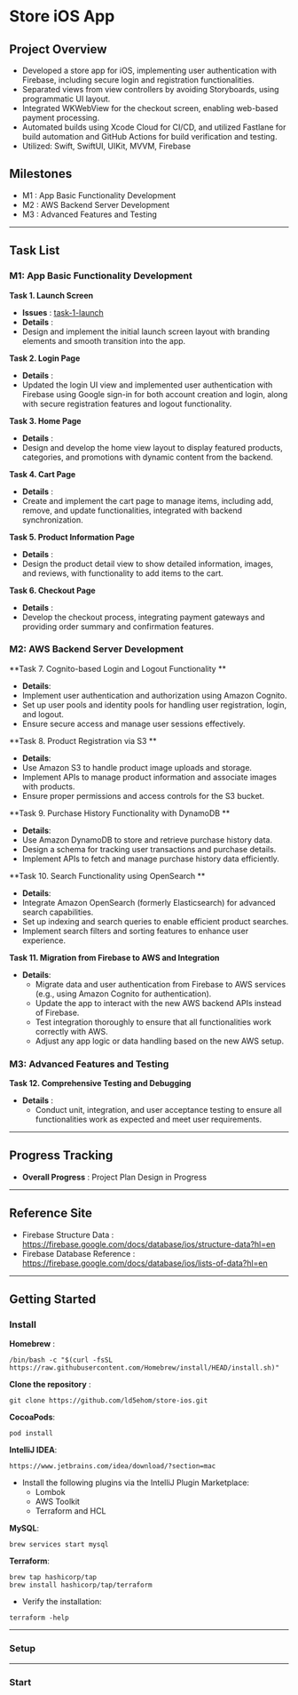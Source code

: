 # Store iOS App

## Project Overview
- Developed a store app for iOS, implementing user authentication with Firebase, including secure login and registration functionalities.
- Separated views from view controllers by avoiding Storyboards, using programmatic UI layout.
- Integrated WKWebView for the checkout screen, enabling web-based payment processing. 
- Automated builds using Xcode Cloud for CI/CD, and utilized Fastlane for build automation and GitHub Actions for build verification and testing.
- Utilized: Swift, SwiftUI, UIKit, MVVM, Firebase


## Milestones
- M1 : App Basic Functionality Development
- M2 : AWS Backend Server Development
- M3 : Advanced Features and Testing

-----

## Task List
### M1: App Basic Functionality Development

**Task 1. Launch Screen**
   - **Issues** : [task-1-launch](https://github.com/ld5ehom/store-ios/tree/task-1-launch)
   - **Details** : 
   - Design and implement the initial launch screen layout with branding elements and smooth transition into the app.


**Task 2. Login Page**
   - **Details** : 
   - Updated the login UI view and implemented user authentication with Firebase using Google sign-in for both account creation and login, along with secure registration features and logout functionality.


**Task 3. Home Page**
   - **Details** : 
   - Design and develop the home view layout to display featured products, categories, and promotions with dynamic content from the backend.


**Task 4. Cart Page**
   - **Details** : 
   - Create and implement the cart page to manage items, including add, remove, and update functionalities, integrated with backend synchronization.


**Task 5. Product Information Page**
   - **Details** : 
   - Design the product detail view to show detailed information, images, and reviews, with functionality to add items to the cart.


**Task 6. Checkout Page**
   - **Details** : 
   - Develop the checkout process, integrating payment gateways and providing order summary and confirmation features.


### M2: AWS Backend Server Development

**Task 7. Cognito-based Login and Logout Functionality **
   - **Details**: 
   - Implement user authentication and authorization using Amazon Cognito.
   - Set up user pools and identity pools for handling user registration, login, and logout.
   - Ensure secure access and manage user sessions effectively.



**Task 8. Product Registration via S3 **
   - **Details**: 
   - Use Amazon S3 to handle product image uploads and storage.
   - Implement APIs to manage product information and associate images with products.
   - Ensure proper permissions and access controls for the S3 bucket.


**Task 9. Purchase History Functionality with DynamoDB **
   - **Details**: 
   - Use Amazon DynamoDB to store and retrieve purchase history data.
   - Design a schema for tracking user transactions and purchase details.
   - Implement APIs to fetch and manage purchase history data efficiently.



**Task 10. Search Functionality using OpenSearch **
   - **Details**: 
   - Integrate Amazon OpenSearch (formerly Elasticsearch) for advanced search capabilities.
   - Set up indexing and search queries to enable efficient product searches.
   - Implement search filters and sorting features to enhance user experience.



**Task 11. Migration from Firebase to AWS and Integration**
   - **Details**:  
     - Migrate data and user authentication from Firebase to AWS services (e.g., using Amazon Cognito for authentication).
     - Update the app to interact with the new AWS backend APIs instead of Firebase.
     - Test integration thoroughly to ensure that all functionalities work correctly with AWS.
     - Adjust any app logic or data handling based on the new AWS setup.


### M3: Advanced Features and Testing

**Task 12. Comprehensive Testing and Debugging**
   - **Details** : 
     - Conduct unit, integration, and user acceptance testing to ensure all functionalities work as expected and meet user requirements.
     
     
     
-----
## Progress Tracking

- **Overall Progress** : Project Plan Design in Progress 


-----
## Reference Site
- Firebase Structure Data : https://firebase.google.com/docs/database/ios/structure-data?hl=en
- Firebase Database Reference : https://firebase.google.com/docs/database/ios/lists-of-data?hl=en

-----
## Getting Started
### Install 

**Homebrew** : 
```
/bin/bash -c "$(curl -fsSL https://raw.githubusercontent.com/Homebrew/install/HEAD/install.sh)"
```

**Clone the repository** : 
```
git clone https://github.com/ld5ehom/store-ios.git
``` 

**CocoaPods**:
```
pod install
```

**IntelliJ IDEA**:
```
https://www.jetbrains.com/idea/download/?section=mac
```
- Install the following plugins via the IntelliJ Plugin Marketplace:
     - Lombok
     - AWS Toolkit
     - Terraform and HCL

**MySQL**:
```
brew services start mysql
```


**Terraform**:
```
brew tap hashicorp/tap
brew install hashicorp/tap/terraform
```
- Verify the installation:
```
terraform -help
```



-----
### Setup






-----
### Start
